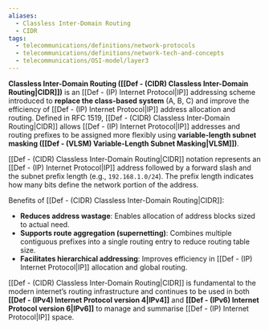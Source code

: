 ```yaml
---
aliases:
  - Classless Inter-Domain Routing
  - CIDR
tags:
  - telecommunications/definitions/network-protocols
  - telecommunications/definitions/network-tech-and-concepts
  - telecommunications/OSI-model/layer3
---
```


**Classless Inter-Domain Routing ([[Def - (CIDR) Classless Inter-Domain Routing|CIDR]])** is an [[Def - (IP) Internet Protocol|IP]] addressing scheme introduced to **replace the class-based system** (A, B, C) and improve the efficiency of [[Def - (IP) Internet Protocol|IP]] address allocation and routing. Defined in RFC 1519, [[Def - (CIDR) Classless Inter-Domain Routing|CIDR]] allows [[Def - (IP) Internet Protocol|IP]] addresses and routing prefixes to be assigned more flexibly using **variable-length subnet masking ([[Def - (VLSM) Variable-Length Subnet Masking|VLSM]])**.

[[Def - (CIDR) Classless Inter-Domain Routing|CIDR]] notation represents an [[Def - (IP) Internet Protocol|IP]] address followed by a forward slash and the subnet prefix length (e.g., `192.168.1.0/24`). The prefix length indicates how many bits define the network portion of the address.

Benefits of [[Def - (CIDR) Classless Inter-Domain Routing|CIDR]]:
- **Reduces address wastage**: Enables allocation of address blocks sized to actual need.
- **Supports route aggregation (supernetting)**: Combines multiple contiguous prefixes into a single routing entry to reduce routing table size.
- **Facilitates hierarchical addressing**: Improves efficiency in [[Def - (IP) Internet Protocol|IP]] allocation and global routing.

[[Def - (CIDR) Classless Inter-Domain Routing|CIDR]] is fundamental to the modern internet’s routing infrastructure and continues to be used in both **[[Def - (IPv4) Internet Protocol version 4|IPv4]]** and **[[Def - (IPv6) Internet Protocol version 6|IPv6]]** to manage and summarise [[Def - (IP) Internet Protocol|IP]] space.
